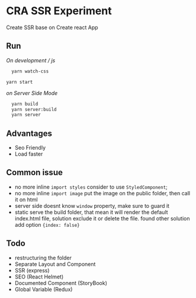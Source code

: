 # CRA SSR Experiment
Create SSR base on Create react App

## Run
*On development / js*
```sh
  yarn watch-css
```
`yarn start`

*on Server Side Mode*
```sh
  yarn build
  yarn server:build
  yarn server
```

## Advantages
- Seo Friendly
- Load faster

## Common issue
- no more inline `import styles` consider to use `StyledComponent`;
- no more inline `import image` put the image on the public folder, then call it on html
- server side doesnt know `window` property, make sure to guard it
- static serve the build folder, that mean it will render the default index.html file, solution exclude it or delete the file.
  found other solution add option `{index: false}`

## Todo
- restructuring the folder
- Separate Layout and Component
- SSR (express)
- SEO (React Helmet)
- Documented Component (StoryBook)
- Global Variable (Redux)
